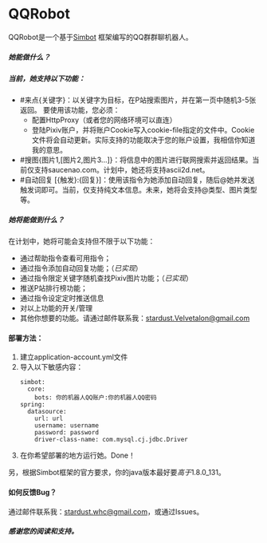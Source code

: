 # QQRobot
 QQRobot是一个基于[Simbot](https://github.com/ForteScarlet/simpler-robot) 框架编写的QQ群群聊机器人。
 ##### 她能做什么？
 ##### 当前，她支持以下功能：
 + \#来点{关键字}：以关键字为目标，在P站搜索图片，并在第一页中随机3-5张返回。
   要使用该功能，您必须：
   + 配置HttpProxy（或者您的网络环境可以直连）
   + 登陆Pixiv账户，并将账户Cookie写入cookie-file指定的文件中。Cookie文件将会自动更新。实际支持的功能取决于您的账户设置，我相信你知道我的意思。
 + \#搜图{图片1,[图片2,图片3...]}：将信息中的图片进行联网搜索并返回结果。当前仅支持saucenao.com。计划中，她还将支持ascii2d.net。
 + \#自动回复 [{触发}:{回复}]：使用该指令为她添加自动回复，随后@她并发送触发词即可。当前，仅支持纯文本信息。未来，她将会支持@类型、图片类型等。
 ##### 她将能做到什么？
 在计划中，她将可能会支持但不限于以下功能：
 + 通过帮助指令查看可用指令；
 + 通过指令添加自动回复功能；（*已实现*）
 + 通过指令限定关键字随机查找Pixiv图片功能；（*已实现*）
 + 推送P站排行榜功能；
 + 通过指令设定定时推送信息
 + 对以上功能的开关/管理
 + 其他你想要的功能。请通过邮件联系我：stardust.Velvetalon@gmail.com

 #### 部署方法：
 1. 建立application-account.yml文件
 2. 导入以下敏感内容：
    ```
    simbot:
      core:
        bots: 你的机器人QQ账户:你的机器人QQ密码
    spring:
      datasource:
        url: url
        username: username
        password: password
        driver-class-name: com.mysql.cj.jdbc.Driver
    ```
 3. 在你希望部署的地方运行她。Done！

 另，根据Simbot框架的官方要求，你的java版本最好要*高于*1.8.0_131。
 #### 如何反馈Bug？
 通过邮件联系我：stardust.whc@gmail.com，或通过Issues。
 ##### 感谢您的阅读和支持。